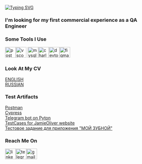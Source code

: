[![Typing SVG](https://readme-typing-svg.herokuapp.com?font=Fira+Code&weight=500&size=30&pause=1000&color=FF6C37&background=09831400&center=true&width=435&lines=Hi%2C+there%2C+I'm+Olya+)](https://git.io/typing-svg)
### I'm looking for my first commercial experience as a QA Engineer
### Some Tools I Use
<img src="https://www.svgrepo.com/show/354202/postman-icon.svg" title="postman" alt="postman" width="35" height="35"/><img src="https://cdn.jsdelivr.net/gh/devicons/devicon/icons/vscode/vscode-original.svg" title="vscode" alt="vscode" width="35" height="35"/>
<img src="https://cdn.jsdelivr.net/gh/devicons/devicon/icons/mysql/mysql-original.svg" title="mysql" alt="mysql" width="35" height="35"/><img src="https://cdn.icon-icons.com/icons2/3053/PNG/512/charles_proxy_macos_bigsur_icon_190302.png" title="charles-proxy" alt="charles-proxy" width="35" height="35"/><img src="https://d33wubrfki0l68.cloudfront.net/38b5c953a4667366685d55db55d057c86db1fc54/a0fdc/static/acae6b24d940347661ca901ea07f47c1/chrome-dev-logo-icon.png" title="devtools" alt="devtools" width="35" height="35"/><img src="https://cdn.jsdelivr.net/gh/devicons/devicon/icons/figma/figma-original.svg" title="figma" alt="figma" width="35" height="35"/>
### Look At My CV
[ENGLISH](<https://drive.google.com/file/d/1DPvzkd1lVmUSaEJX6nodfJp4GNBWv-Lv/view?usp=sharing>)<br> 
[RUSSIAN](<https://drive.google.com/file/d/1vIDDxuPShmkxq9OsPfhwXs-TbifUdmg9/view?usp=sharing>)
### Test Artifacts
[Postman](https://github.com/olya-nzv/POSTMAN.git) <br> 
[Cypress](https://github.com/olya-nzv/cypress.git)<br> 
[Telegram bot on Pyton](https://github.com/olya-nzv/serialquote_bot.git)<br> 
[TestCases for JamieOliver website](https://github.com/olya-nzv/testcases.git)<br> 
[Тестовое задание для приложения "МОЙ ЗУБНОЙ"](<https://docs.google.com/spreadsheets/d/15Y31K8iL_6QO2ngQTt1OgHZWeQX9IEmyzLvyYZcLStE/edit?usp=sharing>)

### Reach Me On
<a href= "https://www.linkedin.com/in/olga-nzv/"><img src="https://img.icons8.com/?size=512&id=13930&format=png" width="35" height="35" alt="linkedin"/></a><a href= "https://t.me/olya_nzv"><img src="https://img.icons8.com/?size=512&id=63306&format=png" width="35" height="35" alt="telegram"/></a><a href= "mailto:olga.nzv@gmail.com"><img src="https://img.icons8.com/?size=512&id=P7UIlhbpWzZm&format=png" width="35" height="35" alt="gmail"/></a>
